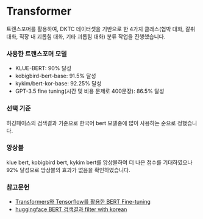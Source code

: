 # Transformer

트랜스포머를 활용하여, DKTC 데이터셋을 기반으로 한 4가지 클래스(협박 대화, 갈취 대화, 직장 내 괴롭힘 대화, 기타 괴롭힘 대화) 분류 작업을 진행했습니다.   

### 사용한 트랜스포머 모델
- KLUE-BERT: 90% 달성
- kobigbird-bert-base: 91.5% 달성
- kykim/bert-kor-base: 92.25% 달성
- GPT-3.5 fine tuning(시간 및 비용 문제로 400문장): 86.5% 달성

### 선택 기준
허깅페이스의 검색결과 기준으로 한국어 bert 모델중에 많이 사용하는 순으로 정했습니다.

### 앙상블
klue bert, kobigbird bert, kykim bert를 앙상블하여 더 나은 점수를 기대하였으나 92% 달성으로 앙상블의 효과가 없음을 확인하였습니다.

### 참고문헌
- [Transformers와 Tensorflow를 활용한 BERT Fine-tuning](https://velog.io/@jaehyeong/Fine-tuning-Bert-using-Transformers-and-TensorFlow)
- [huggingface BERT 검색결과 filter with korean](https://huggingface.co/models?pipeline_tag=fill-mask&language=ko&sort=likes&search=bert)



